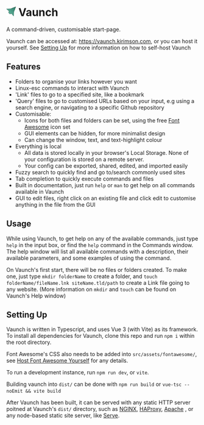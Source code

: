 <h1><img src="public/favicon.svg" width="25" height="25"> Vaunch</h1>

A command-driven, customisable start-page.

Vaunch can be accessed at: https://vaunch.kirimson.com, or you can host it yourself. See [Setting Up](#setting-up) for more information on how to self-host Vaunch

## Features

- Folders to organise your links however you want
- Linux-esc commands to interact with Vaunch
- 'Link' files to go to a specified site, like a bookmark
- 'Query' files to go to customised URLs based on your input, e.g using a search engine, or navigating to a specific Github repository
- Customisable:
    - Icons for both files and folders can be set, using the free [Font Awesome](https://fontawesome.com/) icon set
    - GUI elements can be hidden, for more minimalist design 
    - Can change the window, text, and text-highlight colour
- Everything is local
    - All data is stored locally in your browser's Local Storage. None of your configuration is stored on a remote server.
    - Your config can be exported, shared, edited, and imported easily
- Fuzzy search to quickly find and go to/search commonly used sites
- Tab completion to quickly execute commands and files
- Built in documentation, just run `help` or `man` to get help on all commands available in Vaunch
- GUI to edit files, right click on an existing file and click edit to customise anything in the file from the GUI

## Usage

While using Vaunch, to get help on any of the available commands, just type `help` in the input box, or find the `help` command in the Commands window. The help window will list all available commands with a description, their available parameters, and some examples of using the command.

On Vaunch's first start, there will be no files or folders created. To make one, just type `mkdir folderName` to create a folder, and `touch folderName/fileName.lnk siteName.tld/path` to create a Link file going to any website. (More information on `mkdir` and `touch` can be found on Vaunch's Help window)

## Setting Up

Vaunch is written in Typescript, and uses Vue 3 (with Vite) as its framework. To install all dependencies for Vaunch, clone this repo and run `npm i` within the root directory.

Font Awesome's CSS also needs to be added into `src/assets/fontawesome/`, see [Host Font Awesome Yourself](https://fontawesome.com/v5/docs/web/setup/host-font-awesome-yourself) for any details.

To run a development instance, run `npm run dev`, or `vite`.

Building vaunch into `dist/` can be done with `npm run build` or `vue-tsc --noEmit && vite build`

After Vaunch has been built, it can be served with any static HTTP server poitned at Vaunch's `dist/` directory, such as [NGINX](https://www.nginx.com/), [HAProxy](http://www.haproxy.org/), [Apache](https://httpd.apache.org/) , or any node-based static site server, like [Serve](https://www.npmjs.com/package/serve).